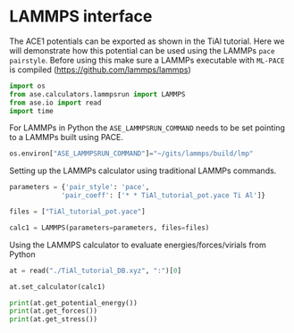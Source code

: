 # LAMMPS interface

The ACE1 potentials can be exported as shown in the TiAl tutorial. Here we will demonstrate how this potential can be used using the LAMMPs `pace pairstyle`. Before using this make sure a LAMMPs executable with `ML-PACE` is compiled (https://github.com/lammps/lammps)

```python
import os
from ase.calculators.lammpsrun import LAMMPS
from ase.io import read
import time
```

For LAMMPs in Python the `ASE_LAMMPSRUN_COMMAND` needs to be set pointing to a LAMMPs built using PACE.
```python
os.environ["ASE_LAMMPSRUN_COMMAND"]="~/gits/lammps/build/lmp"
```

Setting up the LAMMPs calculator using traditional LAMMPs commands.
```python
parameters = {'pair_style': 'pace',
             'pair_coeff': ['* * TiAl_tutorial_pot.yace Ti Al']}

files = ["TiAl_tutorial_pot.yace"]

calc1 = LAMMPS(parameters=parameters, files=files)
```

Using the LAMMPS calculator to evaluate energies/forces/virials from Python
```python
at = read("./TiAl_tutorial_DB.xyz", ":")[0]

at.set_calculator(calc1)

print(at.get_potential_energy())
print(at.get_forces())
print(at.get_stress())
```
